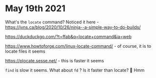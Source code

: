 # May 19th 2021

What's the `locate` command? Noticed it here - https://jvns.ca/blog/2020/10/26/ninja--a-simple-way-to-do-builds/

https://duckduckgo.com/?t=ffab&q=locate+command&ia=web

https://www.howtoforge.com/linux-locate-command/ - of course, it is to locate files it seems

https://plocate.sesse.net/ - this is faster it seems

`find` is slow it seems. What about `fd` ? Is it faster than locate? 🤔 Hmm

